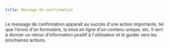 ```yaml
---
title: Message de confirmation
---
```


Le message de confirmation apparaît au succès d'une action importante, tel que l'envoi d'un formulaire, la mise en ligne d'un contenu unique, etc. Il sert à donner un retour d'information positif à l'utilisateur et le guider vers les prochaines actions.
